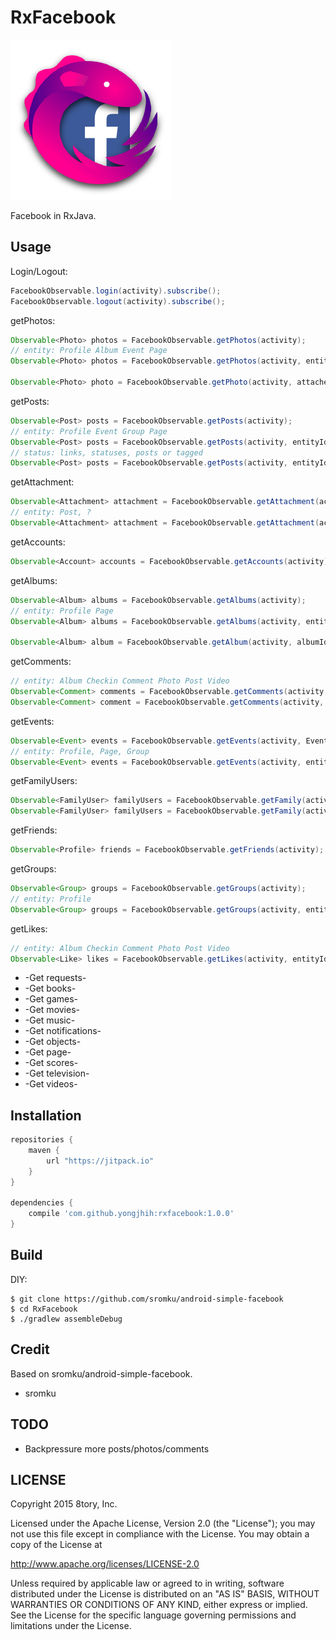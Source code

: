 # RxFacebook

[![rxparse.png](art/rxfacebook.png)](art/rxfacebook.png)

<!--
[![rxfacebook.svg](art/rxfacebook.svg)](art/rxfacebook.svg)
-->

Facebook in RxJava.

## Usage

Login/Logout:

```java
FacebookObservable.login(activity).subscribe();
FacebookObservable.logout(activity).subscribe();
```

getPhotos:

```java
Observable<Photo> photos = FacebookObservable.getPhotos(activity);
// entity: Profile Album Event Page
Observable<Photo> photos = FacebookObservable.getPhotos(activity, entityId);

Observable<Photo> photo = FacebookObservable.getPhoto(activity, attachement);
```

getPosts:

```java
Observable<Post> posts = FacebookObservable.getPosts(activity);
// entity: Profile Event Group Page
Observable<Post> posts = FacebookObservable.getPosts(activity, entityId);
// status: links, statuses, posts or tagged
Observable<Post> posts = FacebookObservable.getPosts(activity, entityId, PostType.STATUSES);
```

getAttachment:

```java
Observable<Attachment> attachment = FacebookObservable.getAttachment(activity, post);
// entity: Post, ?
Observable<Attachment> attachment = FacebookObservable.getAttachment(activity, entityId);
```

getAccounts:

```java
Observable<Account> accounts = FacebookObservable.getAccounts(activity);
```

getAlbums:

```java
Observable<Album> albums = FacebookObservable.getAlbums(activity);
// entity: Profile Page
Observable<Album> albums = FacebookObservable.getAlbums(activity, entityId);

Observable<Album> album = FacebookObservable.getAlbum(activity, albumId);
```

getComments:

```java
// entity: Album Checkin Comment Photo Post Video
Observable<Comment> comments = FacebookObservable.getComments(activity, entityId);
Observable<Comment> comment = FacebookObservable.getComments(activity, commentId);
```

getEvents:

```java
Observable<Event> events = FacebookObservable.getEvents(activity, EventDecision.ATTENDING);
// entity: Profile, Page, Group
Observable<Event> events = FacebookObservable.getEvents(activity, entityId, EventDecision.ATTENDING);
```

getFamilyUsers:

```java
Observable<FamilyUser> familyUsers = FacebookObservable.getFamily(activity);
Observable<FamilyUser> familyUsers = FacebookObservable.getFamily(activity, profileId);
```

getFriends:

```java
Observable<Profile> friends = FacebookObservable.getFriends(activity);
```

getGroups:

```java
Observable<Group> groups = FacebookObservable.getGroups(activity);
// entity: Profile
Observable<Group> groups = FacebookObservable.getGroups(activity, entityId);
```

getLikes:

```java
// entity: Album Checkin Comment Photo Post Video
Observable<Like> likes = FacebookObservable.getLikes(activity, entityId);
```

* -Get requests-
* -Get books-
* -Get games-
* -Get movies-
* -Get music-
* -Get notifications-
* -Get objects-
* -Get page-
* -Get scores-
* -Get television-
* -Get videos-

## Installation

```gradle
repositories {
    maven {
        url "https://jitpack.io"
    }
}

dependencies {
    compile 'com.github.yongjhih:rxfacebook:1.0.0'
}
```

## Build

DIY:

```
$ git clone https://github.com/sromku/android-simple-facebook
$ cd RxFacebook
$ ./gradlew assembleDebug
```

## Credit

Based on sromku/android-simple-facebook.

* sromku

## TODO

* Backpressure more posts/photos/comments

## LICENSE

Copyright 2015 8tory, Inc.

Licensed under the Apache License, Version 2.0 (the "License"); you may not use this file except in compliance with the License. You may obtain a copy of the License at

http://www.apache.org/licenses/LICENSE-2.0

Unless required by applicable law or agreed to in writing, software distributed under the License is distributed on an "AS IS" BASIS, WITHOUT WARRANTIES OR CONDITIONS OF ANY KIND, either express or implied. See the License for the specific language governing permissions and limitations under the License.
